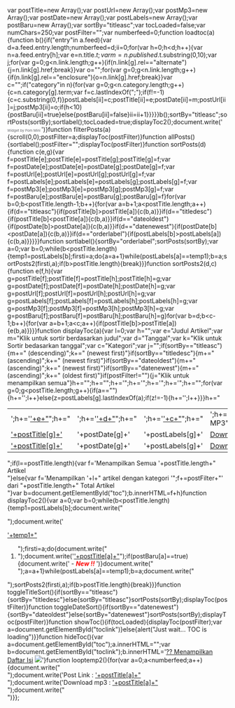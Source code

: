 var postTitle=new Array();var postUrl=new Array();var postMp3=new Array();var postDate=new Array();var postLabels=new Array();var postBaru=new Array();var sortBy="titleasc";var tocLoaded=false;var numChars=250;var postFilter="";var numberfeed=0;function loadtoc(a){function b(){if("entry"in a.feed){var d=a.feed.entry.length;numberfeed=d;ii=0;for(var h=0;h<d;h++){var n=a.feed.entry[h];var e=n.title.$t;var m=n.published.$t.substring(0,10);var j;for(var g=0;g<n.link.length;g++){if(n.link[g].rel=="alternate"){j=n.link[g].href;break}}var o="";for(var g=0;g<n.link.length;g++){if(n.link[g].rel=="enclosure"){o=n.link[g].href;break}}var c="";if("category"in n){for(var g=0;g<n.category.length;g++){c=n.category[g].term;var f=c.lastIndexOf(";");if(f!=-1){c=c.substring(0,f)}postLabels[ii]=c;postTitle[ii]=e;postDate[ii]=m;postUrl[ii]=j;postMp3[ii]=o;if(h<10){postBaru[ii]=true}else{postBaru[ii]=false}ii=ii+1}}}}}b();sortBy="titleasc";sortPosts(sortBy);sortlabel();tocLoaded=true;displayToc2();document.write('</br><a href="http://www.pom-mini.com" style="font-size: 8px; text-decoration:none; color: #616469;">Widget by Pom Mini </a>')}function filterPosts(a){scroll(0,0);postFilter=a;displayToc(postFilter)}function allPosts(){sortlabel();postFilter="";displayToc(postFilter)}function sortPosts(d){function c(e,g){var f=postTitle[e];postTitle[e]=postTitle[g];postTitle[g]=f;var f=postDate[e];postDate[e]=postDate[g];postDate[g]=f;var f=postUrl[e];postUrl[e]=postUrl[g];postUrl[g]=f;var f=postLabels[e];postLabels[e]=postLabels[g];postLabels[g]=f;var f=postMp3[e];postMp3[e]=postMp3[g];postMp3[g]=f;var f=postBaru[e];postBaru[e]=postBaru[g];postBaru[g]=f}for(var b=0;b<postTitle.length-1;b++){for(var a=b+1;a<postTitle.length;a++){if(d=="titleasc"){if(postTitle[b]>postTitle[a]){c(b,a)}}if(d=="titledesc"){if(postTitle[b]<postTitle[a]){c(b,a)}}if(d=="dateoldest"){if(postDate[b]>postDate[a]){c(b,a)}}if(d=="datenewest"){if(postDate[b]<postDate[a]){c(b,a)}}if(d=="orderlabel"){if(postLabels[b]>postLabels[a]){c(b,a)}}}}}function sortlabel(){sortBy="orderlabel";sortPosts(sortBy);var a=0;var b=0;while(b<postTitle.length){temp1=postLabels[b];firsti=a;do{a=a+1}while(postLabels[a]==temp1);b=a;sortPosts2(firsti,a);if(b>postTitle.length){break}}}function sortPosts2(d,c){function e(f,h){var g=postTitle[f];postTitle[f]=postTitle[h];postTitle[h]=g;var g=postDate[f];postDate[f]=postDate[h];postDate[h]=g;var g=postUrl[f];postUrl[f]=postUrl[h];postUrl[h]=g;var g=postLabels[f];postLabels[f]=postLabels[h];postLabels[h]=g;var g=postMp3[f];postMp3[f]=postMp3[h];postMp3[h]=g;var g=postBaru[f];postBaru[f]=postBaru[h];postBaru[h]=g}for(var b=d;b<c-1;b++){for(var a=b+1;a<c;a++){if(postTitle[b]>postTitle[a]){e(b,a)}}}}function displayToc(a){var l=0;var h="";var e="Judul Artikel";var m="Klik untuk sortir berdasarkan judul";var d="Tanggal";var k="Klik untuk Sortir bedasarkan tanggal";var c="Kategori";var j="";if(sortBy=="titleasc"){m+=" (descending)";k+=" (newest first)"}if(sortBy=="titledesc"){m+=" (ascending)";k+=" (newest first)"}if(sortBy=="dateoldest"){m+=" (ascending)";k+=" (newest first)"}if(sortBy=="datenewest"){m+=" (ascending)";k+=" (oldest first)"}if(postFilter!=""){j="Klik untuk menampilkan semua"}h+="<table>";h+="<tr>";h+='<td class="toc-header-col1">';h+='<a href="javascript:toggleTitleSort();" title="'+m+'">'+e+"</a>";h+="</td>";h+='<td class="toc-header-col2">';h+='<a href="javascript:toggleDateSort();" title="'+k+'">'+d+"</a>";h+="</td>";h+='<td class="toc-header-col3">';h+='<a href="javascript:allPosts();" title="'+j+'">'+c+"</a>";h+="</td>";h+='<td class="toc-header-col4">';h+="Download MP3";h+="</td>";h+="</tr>";for(var g=0;g<postTitle.length;g++){if(a==""){h+='<tr><td class="toc-entry-col1"><a href="'+postUrl[g]+'">'+postTitle[g]+'</a></td><td class="toc-entry-col2">'+postDate[g]+'</td><td class="toc-entry-col3">'+postLabels[g]+'</td><td class="toc-entry-col4"><a href="'+postMp3[g]+'">Download</a></td></tr>';l++}else{z=postLabels[g].lastIndexOf(a);if(z!=-1){h+='<tr><td class="toc-entry-col1"><a href="'+postUrl[g]+'">'+postTitle[g]+'</a></td><td class="toc-entry-col2">'+postDate[g]+'</td><td class="toc-entry-col3">'+postLabels[g]+'</td><td class="toc-entry-col4"><a href="'+postMp3[g]+'">Download</a></td></tr>';l++}}}h+="</table>";if(l==postTitle.length){var f='<span class="toc-note">Menampilkan Semua '+postTitle.length+" Artikel<br/></span>"}else{var f='<span class="toc-note">Menampilkan '+l+" artikel dengan kategori '";f+=postFilter+"' dari "+postTitle.length+" Total Artikel<br/></span>"}var b=document.getElementById("toc");b.innerHTML=f+h}function displayToc2(){var a=0;var b=0;while(b<postTitle.length){temp1=postLabels[b];document.write("<p/>");document.write('<p><a href="/search/label/'+temp1+'">'+temp1+"</a></p><ol>");firsti=a;do{document.write("<li>");document.write('<a href="'+postUrl[a]+'">'+postTitle[a]+"</a>");if(postBaru[a]==true){document.write(' - <strong><em><span style="color: rgb(255, 0, 0);">New !!</span> </em></strong>')}document.write("</li>");a=a+1}while(postLabels[a]==temp1);b=a;document.write("</ol>");sortPosts2(firsti,a);if(b>postTitle.length){break}}}function toggleTitleSort(){if(sortBy=="titleasc"){sortBy="titledesc"}else{sortBy="titleasc"}sortPosts(sortBy);displayToc(postFilter)}function toggleDateSort(){if(sortBy=="datenewest"){sortBy="dateoldest"}else{sortBy="datenewest"}sortPosts(sortBy);displayToc(postFilter)}function showToc(){if(tocLoaded){displayToc(postFilter);var a=document.getElementById("toclink")}else{alert("Just wait... TOC is loading")}}function hideToc(){var a=document.getElementById("toc");a.innerHTML="";var b=document.getElementById("toclink");b.innerHTML='<a href="#" onclick="scroll(0,0); showToc(); Effect.toggle(\'toc-result\',\'blind\');">?? Menampilkan Daftar Isi</a> <img src="http://radiorodja.googlepages.com/new_1.gif"/>'}function looptemp2(){for(var a=0;a<numberfeed;a++){document.write("<br>");document.write('Post Link		  : <a href="'+postUrl[a]+'">'+postTitle[a]+"</a><br>");document.write('Download mp3  : <a href="'+postMp3[a]+'">'+postTitle[a]+"</a><br>");document.write("<br>")}};
